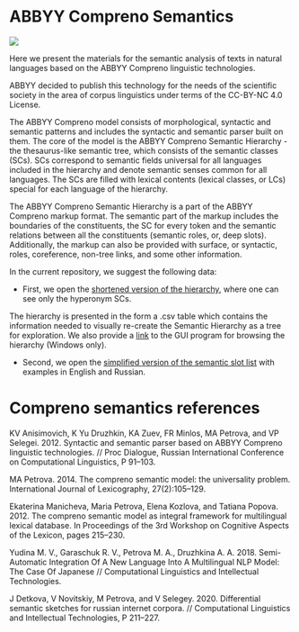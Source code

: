 # ABBYY Compreno Semantics

<a href="https://creativecommons.org/licenses/by-nc/4.0/"><img src="https://img.shields.io/static/v1?label=license&message=CC-BY-NC-4.0&color=green"/></a>

Here we present the materials for the semantic analysis of texts in natural languages based on the ABBYY Compreno linguistic technologies. 

ABBYY decided to publish this technology for the needs of the scientific society in the area of corpus linguistics under terms of the CC-BY-NC 4.0 License. 

The ABBYY Compreno model consists of morphological, syntactic and semantic patterns and includes the syntactic and semantic parser built on them.
The core of the model is the ABBYY Compreno Semantic Hierarchy - the thesaurus-like semantic tree, which consists of the semantic classes (SCs). SCs correspond to semantic fields universal for all languages included in the hierarchy and denote semantic senses common for all languages. The SCs are filled with lexical contents (lexical classes, or LCs) special for each language of the hierarchy.

The ABBYY Compreno Semantic Hierarchy is a part of the ABBYY Compreno markup format. The semantic part of the markup includes the boundaries of the constituents, the SC for every token and the semantic relations between all the constituents (semantic roles, or, deep slots). Additionally, the markup can also be provided with surface, or syntactic, roles, coreference, non-tree links, and some other information.

In the current repository, we suggest the following data:

- First, we open the [shortened version of the hierarchy](https://github.com/compreno-semantics/semantic-hierarchy), where one can see only the hyperonym SCs.

The hierarchy is presented in the form a .csv table which contains the information needed to visually re-create the Semantic Hierarchy as a tree for exploration. We also provide a [link](https://drive.google.com/file/d/13StDOV0t6MR7R9lAMBCUhrGT9d8yj9Ga/view?usp=drive_link) to the GUI program for browsing the hierarchy (Windows only).

- Second, we open the [simplified version of the semantic slot list](https://github.com/compreno-semantics/semantic-slots) with examples in English and Russian.


# Compreno semantics references

KV Anisimovich, K Yu Druzhkin, KA Zuev, FR Minlos, MA Petrova, and VP Selegei. 2012. Syntactic and
semantic parser based on ABBYY Compreno linguistic technologies. // Proc Dialogue, Russian International
Conference on Computational Linguistics, P 91–103.

MA Petrova. 2014. The compreno semantic model: the universality problem. International Journal of Lexicography, 27(2):105–129.

Ekaterina Manicheva, Maria Petrova, Elena
Kozlova, and Tatiana Popova. 2012. The compreno semantic model as integral framework for
multilingual lexical database. In Proceedings of
the 3rd Workshop on Cognitive Aspects of the
Lexicon, pages 215–230.

Yudina M. V., Garaschuk R. V., Petrova M. A., Druzhkina A. A. 2018. Semi-Automatic Integration Of A New Language Into A Multilingual NLP Model: The Case Of Japanese // Computational Linguistics and Intellectual Technologies.


J Detkova, V Novitskiy, M Petrova, and V Selegey. 2020. Differential semantic sketches for russian internet corpora. // Computational Linguistics and Intellectual Technologies, P 211–227.
